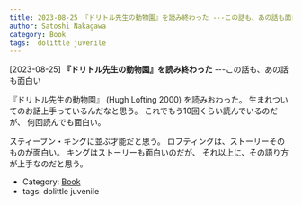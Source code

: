 ```yaml
---
title: 2023-08-25 『ドリトル先生の動物園』を読み終わった ---この話も、あの話も面白い
author: Satoshi Nakagawa
category: Book
tags:  dolittle juvenile
---
```


[2023-08-25] **『ドリトル先生の動物園』を読み終わった**  ---この話も、あの話も面白い

 『ドリトル先生の動物園』
(Hugh Lofting 2000)
を読みおわった。
生まれついてのお話上手っているんだなと思う。
これでもう10回くらい読んでいるのだが、
何回読んでも面白い。

 スティーブン・キングに並ぶ才能だと思う。
ロフティングは、ストーリーそのものが面白い。
キングはストーリーも面白いのだが、
それ以上に、その語り方が上手なのだと思う。

- Category: [Book](https://merapano.github.io/categories.html#Book)
- tags:  dolittle juvenile
